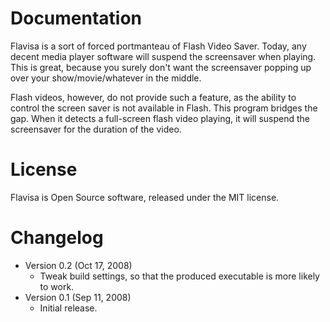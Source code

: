 # Documentation

Flavisa is a sort of forced portmanteau of Flash Video Saver.
Today, any decent media player software will suspend the screensaver when playing.
This is great, because you surely don't want the screensaver popping up over your show/movie/whatever in the middle.

Flash videos, however, do not provide such a feature, as the ability to control the screen saver is not available in Flash.
This program bridges the gap.
When it detects a full-screen flash video playing, it will suspend the screensaver for the duration of the video.

# License

Flavisa is Open Source software, released under the MIT license.

# Changelog

 * Version 0.2 (Oct 17, 2008)
   * Tweak build settings, so that the produced executable is more likely to work.
 * Version 0.1 (Sep 11, 2008)
   * Initial release.
